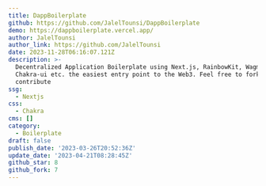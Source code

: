 ```yaml
---
title: DappBoilerplate
github: https://github.com/JalelTounsi/DappBoilerplate
demo: https://dappboilerplate.vercel.app/
author: JalelTounsi
author_link: https://github.com/JalelTounsi
date: 2023-11-28T06:16:07.121Z
description: >-
  Decentralized Application Boilerplate using Next.js, RainbowKit, Wagmi,
  Chakra-ui etc. the easiest entry point to the Web3. Feel free to fork and
  contribute
ssg:
  - Nextjs
css:
  - Chakra
cms: []
category:
  - Boilerplate
draft: false
publish_date: '2023-03-26T20:52:36Z'
update_date: '2023-04-21T08:28:45Z'
github_star: 8
github_fork: 7
---
```

